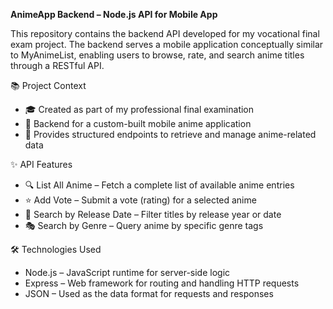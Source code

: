 **AnimeApp Backend – Node.js API for Mobile App**

This repository contains the backend API developed for my vocational final exam project. The backend serves a mobile application conceptually similar to MyAnimeList, enabling users to browse, rate, and search anime titles through a RESTful API.

📚 Project Context
- 🎓 Created as part of my professional final examination
- 📱 Backend for a custom-built mobile anime application
- 🔗 Provides structured endpoints to retrieve and manage anime-related data

✨ API Features
- 🔍 List All Anime – Fetch a complete list of available anime entries
- ⭐ Add Vote – Submit a vote (rating) for a selected anime
- 📅 Search by Release Date – Filter titles by release year or date
- 🎭 Search by Genre – Query anime by specific genre tags

🛠️ Technologies Used
- Node.js – JavaScript runtime for server-side logic
- Express – Web framework for routing and handling HTTP requests
- JSON – Used as the data format for requests and responses
